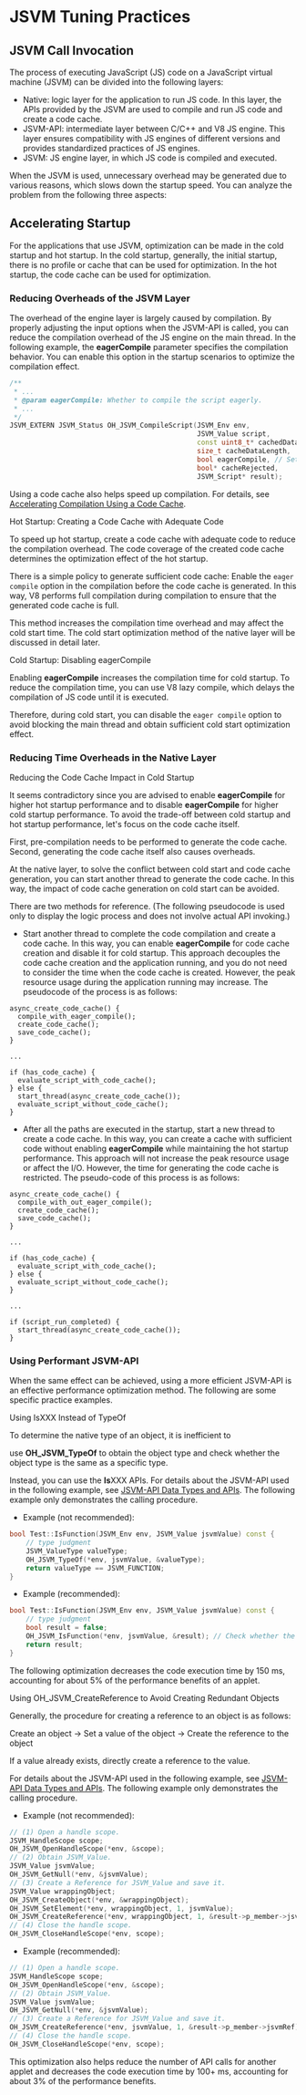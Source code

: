 # JSVM Tuning Practices
<!--Kit: NDK Development-->
<!--Subsystem: arkcompiler-->
<!--Owner: @yuanxiaogou; @string_sz-->
<!--Designer: @knightaoko-->
<!--Tester: @test_lzz-->
<!--Adviser: @fang-jinxu-->

## JSVM Call Invocation

The process of executing JavaScript (JS) code on a JavaScript virtual machine (JSVM) can be divided into the following layers:

- Native: logic layer for the application to run JS code. In this layer, the APIs provided by the JSVM are used to compile and run JS code and create a code cache.
- JSVM-API: intermediate layer between C/C++ and V8 JS engine. This layer ensures compatibility with JS engines of different versions and provides standardized practices of JS engines.
- JSVM: JS engine layer, in which JS code is compiled and executed.

When the JSVM is used, unnecessary overhead may be generated due to various reasons, which slows down the startup speed. You can analyze the problem from the following three aspects:

## Accelerating Startup

For the applications that use JSVM, optimization can be made in the cold startup and hot startup.
In the cold startup, generally, the initial startup, there is no profile or cache that can be used for optimization.
In the hot startup, the code cache can be used for optimization.

### Reducing Overheads of the JSVM Layer

The overhead of the engine layer is largely caused by compilation. By properly adjusting the input options when the JSVM-API is called, you can reduce the compilation overhead of the JS engine on the main thread.
In the following example, the **eagerCompile** parameter specifies the compilation behavior. You can enable this option in the startup scenarios to optimize the compilation effect.

```cpp
/**
 * ...
 * @param eagerCompile: Whether to compile the script eagerly.
 * ...
 */
JSVM_EXTERN JSVM_Status OH_JSVM_CompileScript(JSVM_Env env,
                                              JSVM_Value script,
                                              const uint8_t* cachedData,
                                              size_t cacheDataLength,
                                              bool eagerCompile, // Set it to true to enable full compilation.
                                              bool* cacheRejected,
                                              JSVM_Script* result);
```

Using a code cache also helps speed up compilation. For details, see [Accelerating Compilation Using a Code Cache](use-jsvm-about-code-cache.md).

Hot Startup: Creating a Code Cache with Adequate Code 

To speed up hot startup, create a code cache with adequate code to reduce the compilation overhead. The code coverage of the created code cache determines the optimization effect of the hot startup.

There is a simple policy to generate sufficient code cache: Enable the `eager compile` option in the compilation before the code cache is generated. In this way, V8 performs full compilation during compilation to ensure that the generated code cache is full.

This method increases the compilation time overhead and may affect the cold start time. The cold start optimization method of the native layer will be discussed in detail later.

Cold Startup: Disabling eagerCompile

Enabling **eagerCompile** increases the compilation time for cold startup. To reduce the compilation time, you can use V8 lazy compile, which delays the compilation of JS code until it is executed.

Therefore, during cold start, you can disable the `eager compile` option to avoid blocking the main thread and obtain sufficient cold start optimization effect.

### Reducing Time Overheads in the Native Layer
Reducing the Code Cache Impact in Cold Startup

It seems contradictory since you are advised to enable **eagerCompile** for higher hot startup performance and to disable **eagerCompile** for higher cold startup performance. To avoid the trade-off between cold startup and hot startup performance, let's focus on the code cache itself.

First, pre-compilation needs to be performed to generate the code cache. Second, generating the code cache itself also causes overheads.

At the native layer, to solve the conflict between cold start and code cache generation, you can start another thread to generate the code cache. In this way, the impact of code cache generation on cold start can be avoided.

There are two methods for reference. (The following pseudocode is used only to display the logic process and does not involve actual API invoking.)

- Start another thread to complete the code compilation and create a code cache. In this way, you can enable **eagerCompile** for code cache creation and disable it for cold startup. This approach decouples the code cache creation and the application running, and you do not need to consider the time when the code cache is created. However, the peak resource usage during the application running may increase. The pseudocode of the process is as follows:

```
async_create_code_cache() {
  compile_with_eager_compile();
  create_code_cache();
  save_code_cache();
}

...

if (has_code_cache) {
  evaluate_script_with_code_cache();
} else {
  start_thread(async_create_code_cache());
  evaluate_script_without_code_cache();
}
```


- After all the paths are executed in the startup, start a new thread to create a code cache. In this way, you can create a cache with sufficient code without enabling **eagerCompile** while maintaining the hot startup performance. This approach will not increase the peak resource usage or affect the I/O. However, the time for generating the code cache is restricted. The pseudo-code of this process is as follows:

```
async_create_code_cache() {
  compile_with_out_eager_compile();
  create_code_cache();
  save_code_cache();
}

...

if (has_code_cache) {
  evaluate_script_with_code_cache();
} else {
  evaluate_script_without_code_cache();
}

...

if (script_run_completed) {
  start_thread(async_create_code_cache());
}
```


### Using Performant JSVM-API 

When the same effect can be achieved, using a more efficient JSVM-API is an effective performance optimization method. The following are some specific practice examples.

Using IsXXX Instead of TypeOf

To determine the native type of an object, it is inefficient to

use **OH_JSVM_TypeOf** to obtain the object type and check whether the object type is the same as a specific type.

Instead, you can use the **Is**XXX APIs. For details about the JSVM-API used in the following example, see [JSVM-API Data Types and APIs](./jsvm-data-types-interfaces.md). The following example only demonstrates the calling procedure.

- Example (not recommended):


```cpp
bool Test::IsFunction(JSVM_Env env, JSVM_Value jsvmValue) const {
    // type judgment
    JSVM_ValueType valueType;
    OH_JSVM_TypeOf(*env, jsvmValue, &valueType);
    return valueType == JSVM_FUNCTION;
}
```

- Example (recommended):


```cpp
bool Test::IsFunction(JSVM_Env env, JSVM_Value jsvmValue) const {
    // type judgment
    bool result = false;
    OH_JSVM_IsFunction(*env, jsvmValue, &result); // Check whether the object type is function.
    return result;
}
```

The following optimization decreases the code execution time by 150 ms, accounting for about 5% of the performance benefits of an applet.

Using OH_JSVM_CreateReference to Avoid Creating Redundant Objects

Generally, the procedure for creating a reference to an object is as follows:

Create an object -> Set a value of the object -> Create the reference to the object

If a value already exists, directly create a reference to the value.

For details about the JSVM-API used in the following example, see [JSVM-API Data Types and APIs](./jsvm-data-types-interfaces.md). The following example only demonstrates the calling procedure.


- Example (not recommended):

```cpp
// (1) Open a handle scope.
JSVM_HandleScope scope;
OH_JSVM_OpenHandleScope(*env, &scope);
// (2) Obtain JSVM_Value.
JSVM_Value jsvmValue;
OH_JSVM_GetNull(*env, &jsvmValue);
// (3) Create a Reference for JSVM_Value and save it.
JSVM_Value wrappingObject;
OH_JSVM_CreateObject(*env, &wrappingObject);
OH_JSVM_SetElement(*env, wrappingObject, 1, jsvmValue);
OH_JSVM_CreateReference(*env, wrappingObject, 1, &result->p_member->jsvmRef);
// (4) Close the handle scope.
OH_JSVM_CloseHandleScope(*env, scope);
```

- Example (recommended):

```cpp
// (1) Open a handle scope.
JSVM_HandleScope scope;
OH_JSVM_OpenHandleScope(*env, &scope);
// (2) Obtain JSVM_Value.
JSVM_Value jsvmValue;
OH_JSVM_GetNull(*env, &jsvmValue);
// (3) Create a Reference for JSVM_Value and save it.
OH_JSVM_CreateReference(*env, jsvmValue, 1, &result->p_member->jsvmRef); // Create a reference to an object of any type, making your code simpler and more performant.
// (4) Close the handle scope.
OH_JSVM_CloseHandleScope(*env, scope);
```

This optimization also helps reduce the number of API calls for another applet and decreases the code execution time by 100+ ms, accounting for about 3% of the performance benefits.
